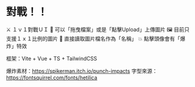 # 對戰！！

⚔️ １ｖ１對戰ＵＩ
👋 可以「拖曳檔案」或是「點擊Upload」上傳圖片
🖼️ 目前只支援１ｘ１比例的圖片
👤 直接讀取圖片檔名作為「名稱」
💥 點擊頭像會有「爆炸」特效

框架：Vite + Vue + TS + TailwindCSS

爆炸素材：https://spikerman.itch.io/punch-impacts
字型來源：https://fontsquirrel.com/fonts/hetilica

